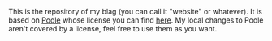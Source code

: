 This is the repository of my blag (you can call it "website" or whatever).
It is based on [Poole](https://github.com/poole/poole/) whose license you
can find [here](https://github.com/poole/poole/blob/master/LICENSE.md).
My local changes to Poole aren't covered by a license, feel free to use
them as you want.
